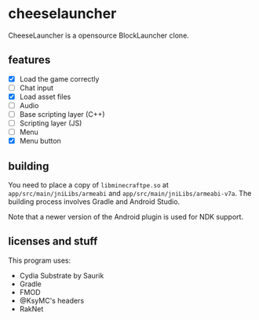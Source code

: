 # cheeselauncher

CheeseLauncher is a opensource BlockLauncher clone.


## features

- [x] Load the game correctly
- [ ] Chat input
- [x] Load asset files
- [ ] Audio
- [ ] Base scripting layer (C++)
- [ ] Scripting layer (JS)
- [ ] Menu
- [x] Menu button

## building
You need to place a copy of `libminecraftpe.so` at `app/src/main/jniLibs/armeabi` and
`app/src/main/jniLibs/armeabi-v7a`.
The building process involves Gradle and Android Studio.

Note that a newer version of the Android plugin is used for NDK support.

## licenses and stuff
This program uses:

- Cydia Substrate by Saurik
- Gradle
- FMOD
- @KsyMC's headers
- RakNet


